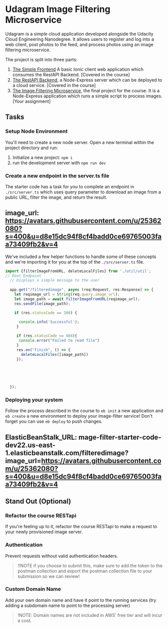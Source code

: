 # Udagram Image Filtering Microservice

Udagram is a simple cloud application developed alongside the Udacity Cloud Engineering Nanodegree. It allows users to register and log into a web client, post photos to the feed, and process photos using an image filtering microservice.

The project is split into three parts:
1. [The Simple Frontend](https://github.com/udacity/cloud-developer/tree/master/course-02/exercises/udacity-c2-frontend)
A basic Ionic client web application which consumes the RestAPI Backend. [Covered in the course]
2. [The RestAPI Backend](https://github.com/udacity/cloud-developer/tree/master/course-02/exercises/udacity-c2-restapi), a Node-Express server which can be deployed to a cloud service. [Covered in the course]
3. [The Image Filtering Microservice](https://github.com/udacity/cloud-developer/tree/master/course-02/project/image-filter-starter-code), the final project for the course. It is a Node-Express application which runs a simple script to process images. [Your assignment]

## Tasks

### Setup Node Environment

You'll need to create a new node server. Open a new terminal within the project directory and run:

1. Initialize a new project: `npm i`
2. run the development server with `npm run dev`

### Create a new endpoint in the server.ts file

The starter code has a task for you to complete an endpoint in `./src/server.ts` which uses query parameter to download an image from a public URL, filter the image, and return the result.
## image_url: https://avatars.githubusercontent.com/u/25362080?s=400&u=d8e15dc94f8cf4badd0ce69765003faa73409fb2&v=4

We've included a few helper functions to handle some of these concepts and we're importing it for you at the top of the `./src/server.ts`  file.

```typescript
import {filterImageFromURL, deleteLocalFiles} from './util/util';
// Root Endpoint
  // Displays a simple message to the user
   
  app.get("/filteredimage", async (req:Request, res:Response) => {
    let reqimage_url = String(req.query.image_url);
    let image_path = await filterImageFromURL(reqimage_url);
    res.sendFile(image_path);

    if (res.statusCode == 200) {
    
      console.info('Successful');
     }

     if (res.statusCode == 404){
      console.error("Failed to read file")
     }
     res.on("finish", () => {
       deleteLocalFiles([image_path])
     });
     
     

      
    
  });

```

### Deploying your system

Follow the process described in the course to `eb init` a new application and `eb create` a new environment to deploy your image-filter service! Don't forget you can use `eb deploy` to push changes.

## ElasticBeanStalk_URL: mage-filter-starter-code-dev22.us-east-1.elasticbeanstalk.com/filteredimage?image_url=https://avatars.githubusercontent.com/u/25362080?s=400&u=d8e15dc94f8cf4badd0ce69765003faa73409fb2&v=4
## Stand Out (Optional)

### Refactor the course RESTapi

If you're feeling up to it, refactor the course RESTapi to make a request to your newly provisioned image server.

### Authentication

Prevent requests without valid authentication headers.
> !!NOTE if you choose to submit this, make sure to add the token to the postman collection and export the postman collection file to your submission so we can review!

### Custom Domain Name

Add your own domain name and have it point to the running services (try adding a subdomain name to point to the processing server)
> !NOTE: Domain names are not included in AWS’ free tier and will incur a cost.
